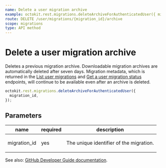 ```yaml
---
name: Delete a user migration archive
example: octokit.rest.migrations.deleteArchiveForAuthenticatedUser({ migration_id })
route: DELETE /user/migrations/{migration_id}/archive
scope: migrations
type: API method
---
```


# Delete a user migration archive

Deletes a previous migration archive. Downloadable migration archives are automatically deleted after seven days. Migration metadata, which is returned in the [List user migrations](https://docs.github.com/rest/migrations/users#list-user-migrations) and [Get a user migration status](https://docs.github.com/rest/migrations/users#get-a-user-migration-status) endpoints, will continue to be available even after an archive is deleted.

```js
octokit.rest.migrations.deleteArchiveForAuthenticatedUser({
  migration_id,
});
```

## Parameters

<table>
  <thead>
    <tr>
      <th>name</th>
      <th>required</th>
      <th>description</th>
    </tr>
  </thead>
  <tbody>
    <tr><td>migration_id</td><td>yes</td><td>

The unique identifier of the migration.

</td></tr>
  </tbody>
</table>

See also: [GitHub Developer Guide documentation](https://docs.github.com/rest/migrations/users#delete-a-user-migration-archive).

